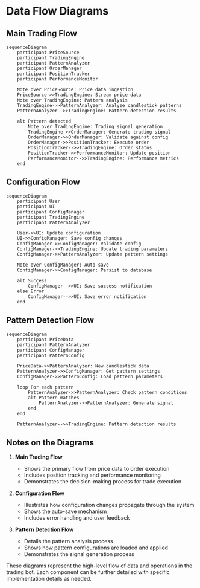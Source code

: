 # Data Flow Diagrams

## Main Trading Flow

```mermaid
sequenceDiagram
    participant PriceSource
    participant TradingEngine
    participant PatternAnalyzer
    participant OrderManager
    participant PositionTracker
    participant PerformanceMonitor

    Note over PriceSource: Price data ingestion
    PriceSource->>TradingEngine: Stream price data
    Note over TradingEngine: Pattern analysis
    TradingEngine->>PatternAnalyzer: Analyze candlestick patterns
    PatternAnalyzer-->>TradingEngine: Pattern detection results
    
    alt Pattern detected
        Note over TradingEngine: Trading signal generation
        TradingEngine->>OrderManager: Generate trading signal
        OrderManager->>OrderManager: Validate against config
        OrderManager->>PositionTracker: Execute order
        PositionTracker-->>TradingEngine: Order status
        PositionTracker->>PerformanceMonitor: Update position
        PerformanceMonitor-->>TradingEngine: Performance metrics
    end
```

## Configuration Flow

```mermaid
sequenceDiagram
    participant User
    participant UI
    participant ConfigManager
    participant TradingEngine
    participant PatternAnalyzer

    User->>UI: Update configuration
    UI->>ConfigManager: Save config changes
    ConfigManager->>ConfigManager: Validate config
    ConfigManager->>TradingEngine: Update trading parameters
    ConfigManager->>PatternAnalyzer: Update pattern settings
    
    Note over ConfigManager: Auto-save
    ConfigManager->>ConfigManager: Persist to database
    
    alt Success
        ConfigManager-->>UI: Save success notification
    else Error
        ConfigManager-->>UI: Save error notification
    end
```

## Pattern Detection Flow

```mermaid
sequenceDiagram
    participant PriceData
    participant PatternAnalyzer
    participant ConfigManager
    participant PatternConfig

    PriceData->>PatternAnalyzer: New candlestick data
    PatternAnalyzer->>ConfigManager: Get pattern settings
    ConfigManager->>PatternConfig: Load pattern parameters
    
    loop For each pattern
        PatternAnalyzer->>PatternAnalyzer: Check pattern conditions
        alt Pattern matches
            PatternAnalyzer->>PatternAnalyzer: Generate signal
        end
    end
    
    PatternAnalyzer-->>TradingEngine: Pattern detection results
```

## Notes on the Diagrams

1. **Main Trading Flow**
   - Shows the primary flow from price data to order execution
   - Includes position tracking and performance monitoring
   - Demonstrates the decision-making process for trade execution

2. **Configuration Flow**
   - Illustrates how configuration changes propagate through the system
   - Shows the auto-save mechanism
   - Includes error handling and user feedback

3. **Pattern Detection Flow**
   - Details the pattern analysis process
   - Shows how pattern configurations are loaded and applied
   - Demonstrates the signal generation process

These diagrams represent the high-level flow of data and operations in the trading bot. Each component can be further detailed with specific implementation details as needed. 